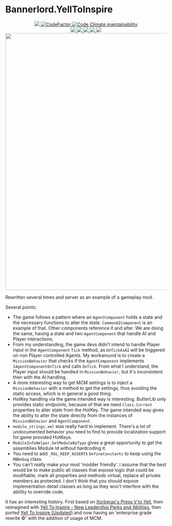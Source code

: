 # Bannerlord.YellToInspire
<p align="center">
  <a href="https://github.com/BUTR/Bannerlord.YellToInspire" alt="Lines Of Code">
    <img src="https://aschey.tech/tokei/github/BUTR/Bannerlord.YellToInspire?category=code" />
  </a>
  <a href="https://www.codefactor.io/repository/github/butr/bannerlord.yelltoinspire">
    <img src="https://www.codefactor.io/repository/github/butr/bannerlord.yelltoinspire/badge" alt="CodeFactor" />
  </a>
  <a href="https://codeclimate.com/github/BUTR/Bannerlord.YellToInspire/maintainability">
    <img alt="Code Climate maintainability" src="https://img.shields.io/codeclimate/maintainability-percentage/BUTR/Bannerlord.YellToInspire">
  </a>
  </br>
  <a href="https://www.nexusmods.com/mountandblade2bannerlord/mods/3638" alt="NexusMods YellToInspire">
    <img src="https://img.shields.io/badge/NexusMods-YellToInspire-yellow.svg" />
  </a>
  <a href="https://www.nexusmods.com/mountandblade2bannerlord/mods/3638" alt="NexusMods YellToInspire">
    <img src="https://img.shields.io/endpoint?url=https%3A%2F%2Fnexusmods-version-pzk4e0ejol6j.runkit.sh%3FgameId%3Dmountandblade2bannerlord%26modId%3D3638" />
  </a>
  <a href="https://www.nexusmods.com/mountandblade2bannerlord/mods/3638" alt="NexusMods YellToInspire">
    <img src="https://img.shields.io/endpoint?url=https%3A%2F%2Fnexusmods-downloads-ayuqql60xfxb.runkit.sh%2F%3Ftype%3Dunique%26gameId%3D3174%26modId%3D3638" />
  </a>
  <a href="https://www.nexusmods.com/mountandblade2bannerlord/mods/3638" alt="NexusMods YellToInspire">
    <img src="https://img.shields.io/endpoint?url=https%3A%2F%2Fnexusmods-downloads-ayuqql60xfxb.runkit.sh%2F%3Ftype%3Dtotal%26gameId%3D3174%26modId%3D3638" />
  </a>
  <a href="https://www.nexusmods.com/mountandblade2bannerlord/mods/3638" alt="NexusMods YellToInspire">
    <img src="https://img.shields.io/endpoint?url=https%3A%2F%2Fnexusmods-downloads-ayuqql60xfxb.runkit.sh%2F%3Ftype%3Dviews%26gameId%3D3174%26modId%3D3638" />
  </a>
  </br>
  <img src="https://staticdelivery.nexusmods.com/mods/3174/images/3638/3638-1642520726-61812109.png" width="800">
</p>

Rewritten several times and server as an example of a gameplay mod.  
  
Several points:  
* The game follows a pattern where an `AgentComponent` holds a state and the necessary functions to alter the state.
`CommonAIComponent` is an example of that. Other components reference it and alter. We are doing the same, having a state and two
`AgentComponent` that handle AI and Player interactions.  
* From my understanding, the game devs didn't intend to handle Player input in the `AgentComponent` `Tick` method, as `OnTickAsAI`
will be triggered on non Player controlled Agents. My workaround is to create a `MissionBehavior` that checks if the 
`AgentComponent` implements `IAgentComponentOnTick` and calls `OnTick`. From what I understand, the Player input
should be handled in `MissionBehavior`, but it's inconsistent then with the AI handling.  
* A more interesting way to get MCM settings is to inject a `MissionBehavior` with a method to get the settings,
thus avoiding the static access, which is in general a good thing.  
* HotKey handling via the game intended way is interesting. ButterLib only provides static endpoints, because of that we need
`Class.Current` properties to alter state from the HotKey. The game intended way gives the ability to alter the state
directly from the instances of `MissionBehavior` and `AgentComponent`.  
* `module_strings.xml` was really hard to implement. There's a lot of undocumented behavior you need to find to provide
localization support fot game provided HotKeys.
* `ModuleInfoHelper.GetModuleByType` gives a great opportunity to get the assemblies Module Id without hardcoding it.
* You need to add `_RGL_KEEP_ASSERTS` `DefineConstants` to keep using the `MBDebug` class.
* You can't really make your mod 'modder friendly'. I assume that the best would be to make public all classes that
expose logic that could be modifiable, mark all properties and methods virtual, replace all private members as protected.
I don't think that you should expose implementation detail classes as long as they won't interfere with the abiility to override code.
  
It has an interesting history. First based on [Xorberax's Press V to Yell](https://www.nexusmods.com/mountandblade2bannerlord/mods/154),
then reimagined with [Yell To Inspire - New Leadership Perks and Abilities](https://www.nexusmods.com/mountandblade2bannerlord/mods/477),
then ported [Yell To Inspire (Updated)](https://www.nexusmods.com/mountandblade2bannerlord/mods/2155) and now having an
'enterprise grade rewrite ©' with the addition of usage of MCM.  
